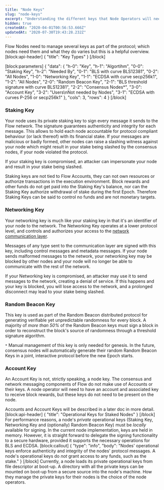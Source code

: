 ```yaml
---
title: "Node Keys"
slug: "node-keys"
excerpt: "Understanding the different keys that Node Operators will need"
hidden: true
createdAt: "2020-04-01T00:56:53.666Z"
updatedAt: "2020-07-30T19:43:28.232Z"
---
```

Flow Nodes need to manage several keys as part of the protocol; which nodes need them and what they do varies but this is a helpful overview.
[block:api-header]
{
  "title": "Key Types"
}
[/block]

[block:parameters]
{
  "data": {
    "h-0": "Key",
    "h-1": "Algortihm",
    "0-0": "Staking Key",
    "h-2": "Needed By",
    "0-1": "BLS with curve BLS12381",
    "0-2": "All Nodes",
    "1-0": "Networking Key",
    "1-1": "ECDSA with curve secp256k1",
    "1-2": "All Nodes",
    "2-0": "Random Beacon Key",
    "2-1": "BLS threshold signature with curve BLS12381",
    "2-2": "Consensus Nodes*",
    "3-0": "Account Key",
    "3-2": "Users\nNot needed by Nodes",
    "3-1": "ECDSA with curves P-256 or secp256k1"
  },
  "cols": 3,
  "rows": 4
}
[/block]
### Staking Key
Your node uses its private staking key to sign every message it sends to the Flow network. The signature guarantees authenticity and integrity for each message. This allows to hold each node accountable for protocol compliant behaviour (or lack thereof) with its financial stake. If your messages are malicious or badly formed, other nodes can raise a slashing witness against your node which might result in your stake being slashed by the consensus nodes, if your node violated the protocol.

If your staking key is compromised, an attacker can impersonate your node and result in your stake being slashed.

Staking keys are not tied to Flow Accounts, they can not own resources or authorize transactions in the execution environment. Block rewards and other funds do not get paid into the Staking Key's balance, nor can the Staking Key authorize withdrawal of stake during the first Epoch. Therefore Staking Keys can be said to control no funds and are not monetary targets.

### Networking Key
Your networking key is much like your staking key in that it's an identifier of your node to the network. The Networking Key operates at a lower protocol level, and controls and authorizes your access to the [network communication layer](https://libp2p.io/).

Messages of any type sent to the communication layer are signed with this key, including control messages and metadata messages. If your node sends malformed messages to the network, your networking key may be blocked by other nodes and your node will no longer be able to communicate with the rest of the network.

If your Networking key is compromised, an attacker may use it to send messages to the network, creating a denial of service. If this happens and your key is blocked, you will lose access to the network, and a prolonged disconnect may lead to your stake being slashed. 

### Random Beacon Key 
This key is used as part of the Random Beacon distributed protocol for generating verifiable yet unpredictable randomness for every block. A majority of *more than 50%* of the Random Beacon keys must sign a block in order to reconstruct the block's source of randomness through a threshold signature algorithm. 

`*` Manual management of this key is only needed for genesis. In the future, consensus nodes will automatically generate their random Random Beacon Keys in a joint, interactive protocol before the new Epoch starts.

### Account Key
An Account Key is not, strictly speaking, a node key. The consensus and network messaging components of Flow do not make use of Accounts or their keys. A node operator will need to have an account and associated key to receive block rewards, but these keys do not need to be present on the node.

Accounts and Account Keys will be described in a later doc in more detail. 
[block:api-header]
{
  "title": "Operational Keys for Staked Nodes"
}
[/block]
For performance reasons, a node's *private* operational keys (Staking Key, Networking Key and (optionally) Random Beacon Key) must be *locally* available for signing. In the current node implementation, keys are held in memory. However, it is straight forward to delegate the signing functionality to a secure hardware, provided it supports the necessary operations for BLS and ECDSA. 
[block:callout]
{
  "type": "info",
  "body": "Nodes' operational keys enforce authenticity and integrity of the nodes' protocol messages. A node's operational keys do *not* grant access to any funds, such as the stake."
}
[/block]
Currently, a node loads its private operational keys from file descriptor at boot-up. A directory with all the private keys can be mounted on boot-up from a secure source into the node's machine. How they manage the private keys for their nodes is the choice of the node operators.